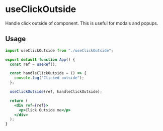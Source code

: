 # useClickOutside

Handle click outside of component. This is useful for modals and popups.

## Usage

```jsx
import useClickOutside from "./useClickOutside";

export default function App() {
  const ref = useRef();

  const handleClickOutside = () => {
    console.log("Clicked outside");
  };

  useClickOutside(ref, handleClickOutside);

  return (
    <div ref={ref}>
      <p>Click Outside me</p>
    </div>
  );
}
```

```

```

